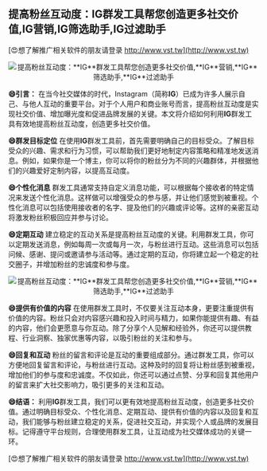 ## **提高粉丝互动度：**IG**群发工具帮您创造更多社交价值,**IG**营销,**IG**筛选助手,**IG**过滤助手**

[😍想了解推广相关软件的朋友请登录 http://www.vst.tw](http://www.vst.tw)

 <center><img src="https://vst.tw/MP4/tuiguang/png/1.png" alt="提高粉丝互动度：**IG**群发工具帮您创造更多社交价值,**IG**营销,**IG**筛选助手,**IG**过滤助手"></center>

**😄引言：**
在当今社交媒体的时代，Instagram（简称**IG**）已成为许多人展示自己、与他人互动的重要平台。对于个人用户和商业账号而言，提高粉丝互动度是实现社交价值、增加曝光度和促进品牌发展的关键。本文将介绍如何利用**IG**群发工具有效地提高粉丝互动度，创造更多社交价值。

**😄群发目标定位**
在使用**IG**群发工具前，首先需要明确自己的目标受众。了解目标受众的兴趣、需求和行为习惯，可以帮助我们更好地制定内容策略和精准地发送消息。例如，如果你是一个博主，你可以将你的粉丝分为不同的兴趣群体，并根据他们的兴趣爱好定制内容，以提高互动度。

**😄个性化消息**
群发工具通常支持自定义消息功能，可以根据每个接收者的特定情况来发送个性化消息。这样做可以增强受众的参与感，并让他们感觉到被重视。个性化消息可以包括使用接收者的名字、提及他们的兴趣或评论等。这样的亲密互动将激发粉丝积极回应并参与讨论。

**😄定期互动**
建立稳定的互动关系是提高粉丝互动度的关键。利用群发工具，你可以定期发送消息，例如每周一次或每月一次，与粉丝进行互动。这些消息可以包括问候、感谢、提问或邀请参与活动等。通过定期的互动，你将建立起一个稳定的社交圈子，并增加粉丝的忠诚度和参与度。

 <center><img src="https://vst.tw/MP4/tuiguang/png/0.png" alt="提高粉丝互动度：**IG**群发工具帮您创造更多社交价值,**IG**营销,**IG**筛选助手,**IG**过滤助手"></center>

**😄提供有价值的内容**
在使用群发工具时，不仅要关注互动本身，更要注重提供有价值的内容。粉丝只会对内容感兴趣和投入时间与精力，如果你能提供有趣、有益的内容，他们会更愿意与你互动。除了分享个人见解和经验外，你还可以提供教程、行业洞察、独家优惠等内容，以吸引粉丝的关注和参与。

**😄回复和互动**
粉丝的留言和评论是互动的重要组成部分。通过群发工具，你可以方便地回复留言和评论，与粉丝进行互动。这种及时的回复将让粉丝感到被重视，增加他们的参与度和忠诚度。不仅如此，你还可以通过点赞、分享和回复其他用户的留言来扩大社交影响力，吸引更多的关注和互动。

**😄结语：**
利用**IG**群发工具，我们可以更有效地提高粉丝互动度，创造更多社交价值。通过明确目标受众、个性化消息、定期互动、提供有价值的内容以及回复和互动，我们能够与粉丝建立稳定的关系，促进社交互动，并实现个人或品牌的发展目标。记得遵守平台规则，合理使用群发工具，让互动成为社交媒体成功的关键一环。

[😍想了解推广相关软件的朋友请登录 http://www.vst.tw](http://www.vst.tw)



